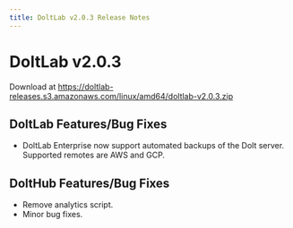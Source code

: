 ```yaml
---
title: DoltLab v2.0.3 Release Notes
---
```


# DoltLab v2.0.3
Download at https://doltlab-releases.s3.amazonaws.com/linux/amd64/doltlab-v2.0.3.zip

## DoltLab Features/Bug Fixes
* DoltLab Enterprise now support automated backups of the Dolt server. Supported remotes are AWS and GCP.

## DoltHub Features/Bug Fixes
* Remove analytics script.
* Minor bug fixes.
